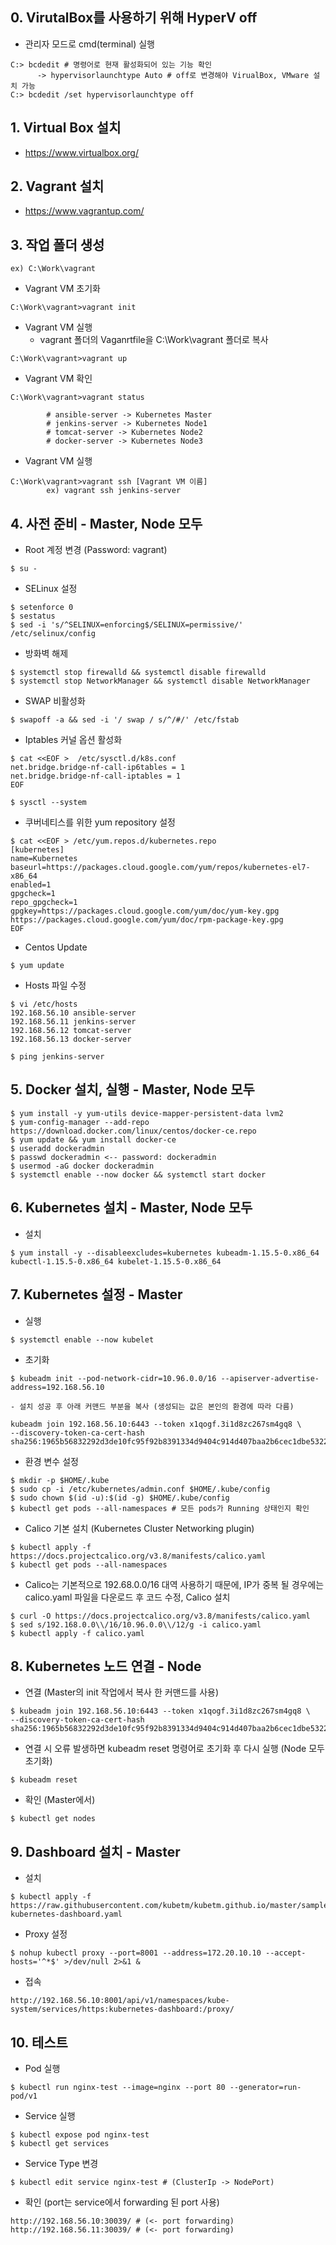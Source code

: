 ## 0. VirutalBox를 사용하기 위해 HyperV off
  - 관리자 모드로 cmd(terminal) 실행
  ```
C:> bcdedit # 명령어로 현재 활성화되어 있는 기능 확인 
        -> hypervisorlaunchtype Auto # off로 변경해야 VirualBox, VMware 설치 가능
C:> bcdedit /set hypervisorlaunchtype off
  ```
## 1. Virtual Box 설치
  - https://www.virtualbox.org/
## 2. Vagrant 설치
  - https://www.vagrantup.com/
## 3. 작업 폴더 생성 
  ```
ex) C:\Work\vagrant
  ```
  - Vagrant VM 초기화 
  ```
C:\Work\vagrant>vagrant init
  ```
  - Vagrant VM 실행 
    - vagrant 폴더의 Vaganrtfile을  C:\Work\vagrant 폴더로 복사
  ```
C:\Work\vagrant>vagrant up
  ```
  - Vagrant VM 확인
  ```
C:\Work\vagrant>vagrant status
      
          # ansible-server -> Kubernetes Master
          # jenkins-server -> Kubernetes Node1
          # tomcat-server -> Kubernetes Node2
          # docker-server -> Kubernetes Node3
  ```
  - Vagrant VM 실행 
  ```
C:\Work\vagrant>vagrant ssh [Vagrant VM 이름] 
          ex) vagrant ssh jenkins-server
  ```
## 4. 사전 준비 - Master, Node 모두
  - Root 계정 변경 (Password: vagrant)
  ```
$ su - 
  ```
  - SELinux 설정
  ```
$ setenforce 0
$ sestatus
$ sed -i 's/^SELINUX=enforcing$/SELINUX=permissive/' /etc/selinux/config
  ```
  - 방화벽 해제
  ```
$ systemctl stop firewalld && systemctl disable firewalld
$ systemctl stop NetworkManager && systemctl disable NetworkManager
  ```      
  - SWAP 비활성화 
  ```
$ swapoff -a && sed -i '/ swap / s/^/#/' /etc/fstab
  ```
  - Iptables 커널 옵션 활성화
  ```
$ cat <<EOF >  /etc/sysctl.d/k8s.conf
net.bridge.bridge-nf-call-ip6tables = 1
net.bridge.bridge-nf-call-iptables = 1
EOF
  ```
  ```
$ sysctl --system
  ```
  - 쿠버네티스를 위한 yum repository 설정
  ```
$ cat <<EOF > /etc/yum.repos.d/kubernetes.repo
[kubernetes]
name=Kubernetes
baseurl=https://packages.cloud.google.com/yum/repos/kubernetes-el7-x86_64
enabled=1
gpgcheck=1
repo_gpgcheck=1
gpgkey=https://packages.cloud.google.com/yum/doc/yum-key.gpg https://packages.cloud.google.com/yum/doc/rpm-package-key.gpg
EOF
  ```
  - Centos Update
  ```
$ yum update
  ```
  - Hosts 파일 수정 
  ```
$ vi /etc/hosts
192.168.56.10 ansible-server
192.168.56.11 jenkins-server
192.168.56.12 tomcat-server
192.168.56.13 docker-server

$ ping jenkins-server 
  ```
## 5. Docker 설치, 실행 - Master, Node 모두
  ```
$ yum install -y yum-utils device-mapper-persistent-data lvm2 
$ yum-config-manager --add-repo https://download.docker.com/linux/centos/docker-ce.repo
$ yum update && yum install docker-ce
$ useradd dockeradmin
$ passwd dockeradmin <-- password: dockeradmin
$ usermod -aG docker dockeradmin
$ systemctl enable --now docker && systemctl start docker
  ```
## 6. Kubernetes 설치 - Master, Node 모두
  - 설치
  ```
$ yum install -y --disableexcludes=kubernetes kubeadm-1.15.5-0.x86_64 kubectl-1.15.5-0.x86_64 kubelet-1.15.5-0.x86_64
  ```
## 7. Kubernetes 설정 - Master
  - 실행
  ```
$ systemctl enable --now kubelet
  ```
  - 초기화  
  ```
$ kubeadm init --pod-network-cidr=10.96.0.0/16 --apiserver-advertise-address=192.168.56.10
  ```
    - 설치 성공 후 아래 커맨드 부분을 복사 (생성되는 값은 본인의 환경에 따라 다름)
  ```  
kubeadm join 192.168.56.10:6443 --token x1qogf.3i1d8zc267sm4gq8 \
--discovery-token-ca-cert-hash sha256:1965b56832292d3de10fc95f92b8391334d9404c914d407baa2b6cec1dbe5322
  ```
  - 환경 변수 설정
  ```
$ mkdir -p $HOME/.kube
$ sudo cp -i /etc/kubernetes/admin.conf $HOME/.kube/config
$ sudo chown $(id -u):$(id -g) $HOME/.kube/config
$ kubectl get pods --all-namespaces # 모든 pods가 Running 상태인지 확인 
  ```  
  - Calico 기본 설치 (Kubernetes Cluster Networking plugin)    
  ```
$ kubectl apply -f https://docs.projectcalico.org/v3.8/manifests/calico.yaml
$ kubectl get pods --all-namespaces
  ```
  - Calico는 기본적으로 192.68.0.0/16 대역 사용하기 때문에, IP가 중복 될 경우에는 calico.yaml 파일을 다운로드 후 코드 수정, Calico 설치
  ```
$ curl -O https://docs.projectcalico.org/v3.8/manifests/calico.yaml  
$ sed s/192.168.0.0\\/16/10.96.0.0\\/12/g -i calico.yaml
$ kubectl apply -f calico.yaml
  ```
  
## 8. Kubernetes 노드 연결 - Node
  - 연결 (Master의 init 작업에서 복사 한 커맨드를 사용)
  ```
$ kubeadm join 192.168.56.10:6443 --token x1qogf.3i1d8zc267sm4gq8 \
--discovery-token-ca-cert-hash sha256:1965b56832292d3de10fc95f92b8391334d9404c914d407baa2b6cec1dbe5322  
  ```
  - 연결 시 오류 발생하면 kubeadm reset 명령어로 초기화 후 다시 실행 (Node 모두 초기화)
  ```
$ kubeadm reset
  ```
  - 확인 (Master에서)
  ```
$ kubectl get nodes
  ```
## 9. Dashboard 설치 - Master
  - 설치 
  ```
$ kubectl apply -f https://raw.githubusercontent.com/kubetm/kubetm.github.io/master/sample/practice/appendix/gcp-kubernetes-dashboard.yaml
  ```
  - Proxy 설정
  ```
$ nohup kubectl proxy --port=8001 --address=172.20.10.10 --accept-hosts='^*$' >/dev/null 2>&1 &
  ```
  - 접속
  ```
http://192.168.56.10:8001/api/v1/namespaces/kube-system/services/https:kubernetes-dashboard:/proxy/
  ```
## 10. 테스트
  - Pod 실행
  ```
$ kubectl run nginx-test --image=nginx --port 80 --generator=run-pod/v1
  ```
  - Service 실행
  ```
$ kubectl expose pod nginx-test 
$ kubectl get services
  ```
  - Service Type 변경 
  ```
$ kubectl edit service nginx-test # (ClusterIp -> NodePort)
  ```
  - 확인 (port는 service에서 forwarding 된 port 사용)
  ```
http://192.168.56.10:30039/ # (<- port forwarding)
http://192.168.56.11:30039/ # (<- port forwarding)
  ```
